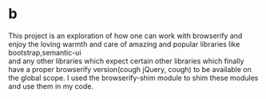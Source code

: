 # b

This project is an exploration of how one can work with browserify and enjoy the 
loving warmth and care of amazing and popular libraries like bootstrap,semantic-ui  
and any other libraries which expect certain other libraries which finally have a 
proper browserify version(cough jQuery, cough) to be available on the global scope.
I used the browserify-shim module to shim these modules and use them in my code.
